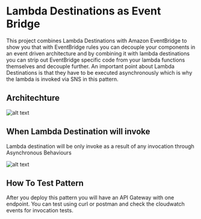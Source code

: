 # Lambda Destinations as Event Bridge

This project combines Lambda Destinations with Amazon EventBridge to show you that with EventBridge rules you can decouple your components in an event driven architecture and by combining it with lambda destinations you can strip out EventBridge specific code from your lambda functions themselves and decouple further.
An important point about Lambda Destinations is that they have to be executed asynchronously which is why the lambda is invoked via SNS in this pattern.

## Architechture

![alt text](https://github.com/panacloud-modern-global-apps/full-stack-serverless-cdk/blob/main/stepxx_lambda_destination/example00_lambda_destination_event_bridge/img/lambda-destination.png)

## When Lambda Destination will invoke

Lambda destination will be only invoke as a result of any invocation through Asynchronous Behaviours

![alt text](https://github.com/panacloud-modern-global-apps/full-stack-serverless-cdk/blob/main/stepxx_lambda_destination/example00_lambda_destination_event_bridge/img/destinations.png)

## How To Test Pattern

After you deploy this pattern you will have an API Gateway with one endpoint. You can test using curl or postman and check the cloudwatch events for invocation tests.


